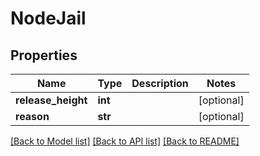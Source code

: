 # NodeJail

## Properties
Name | Type | Description | Notes
------------ | ------------- | ------------- | -------------
**release_height** | **int** |  | [optional] 
**reason** | **str** |  | [optional] 

[[Back to Model list]](../README.md#documentation-for-models) [[Back to API list]](../README.md#documentation-for-api-endpoints) [[Back to README]](../README.md)

